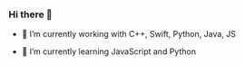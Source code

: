 ### Hi there 👋


- 🔭 I’m currently working with C++, Swift, Python, Java, JS

- 🌱 I’m currently learning JavaScript and Python


